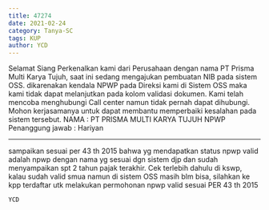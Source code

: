 ```yaml
---
title: 47274
date: 2021-02-24
category: Tanya-SC
tags: KUP
author: YCD
---
```


Selamat Siang Perkenalkan kami dari Perusahaan dengan nama PT Prisma Multi Karya Tujuh, saat ini sedang mengajukan pembuatan NIB pada sistem OSS. dikarenakan kendala NPWP pada Direksi kami di Sistem OSS maka kami tidak dapat melanjutkan pada kolom validasi dokumen. Kami telah mencoba menghubungi Call center namun tidak pernah dapat dihubungi. Mohon kerjasamanya untuk dapat membantu memperbaiki kesalahan pada sistem tersebut. NAMA : PT PRISMA MULTI KARYA TUJUH NPWP Penanggung jawab : Hariyan

---

sampaikan sesuai per 43 th 2015 bahwa yg mendapatkan status npwp valid adalah npwp dengan nama yg sesuai dgn sistem djp dan sudah menyampaikan spt 2 tahun pajak terakhir. Cek terlebih dahulu di kswp, kalau sudah valid smua namun di sistem OSS masih blm bisa, silahkan ke kpp terdaftar utk melakukan permohonan npwp valid sesuai PER 43 th 2015

`YCD`
